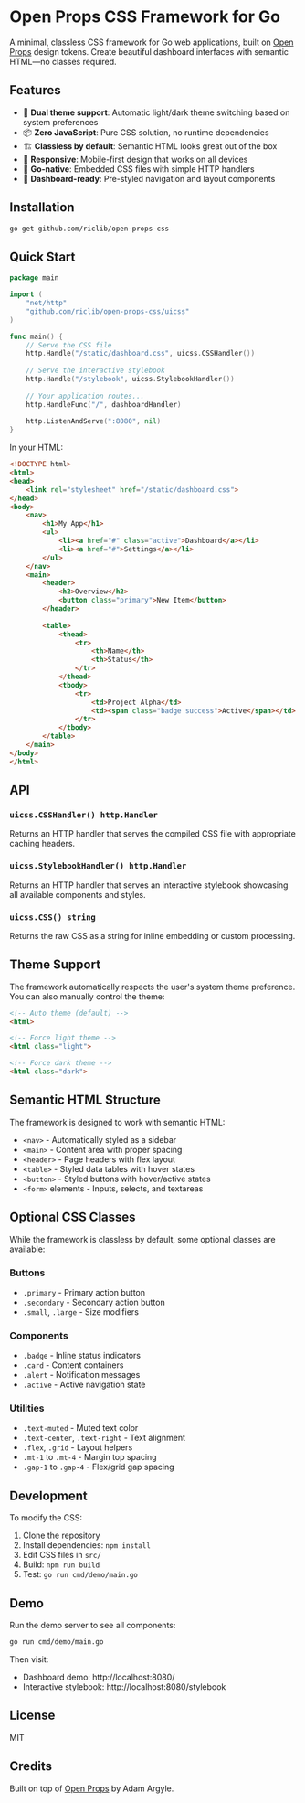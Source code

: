 # Open Props CSS Framework for Go

A minimal, classless CSS framework for Go web applications, built on [Open Props](https://open-props.style/) design tokens. Create beautiful dashboard interfaces with semantic HTML—no classes required.

## Features

- 🎨 **Dual theme support**: Automatic light/dark theme switching based on system preferences
- 📦 **Zero JavaScript**: Pure CSS solution, no runtime dependencies
- 🏗️ **Classless by default**: Semantic HTML looks great out of the box
- 📱 **Responsive**: Mobile-first design that works on all devices
- 🚀 **Go-native**: Embedded CSS files with simple HTTP handlers
- 🎯 **Dashboard-ready**: Pre-styled navigation and layout components

## Installation

```bash
go get github.com/riclib/open-props-css
```

## Quick Start

```go
package main

import (
    "net/http"
    "github.com/riclib/open-props-css/uicss"
)

func main() {
    // Serve the CSS file
    http.Handle("/static/dashboard.css", uicss.CSSHandler())
    
    // Serve the interactive stylebook
    http.Handle("/stylebook", uicss.StylebookHandler())
    
    // Your application routes...
    http.HandleFunc("/", dashboardHandler)
    
    http.ListenAndServe(":8080", nil)
}
```

In your HTML:

```html
<!DOCTYPE html>
<html>
<head>
    <link rel="stylesheet" href="/static/dashboard.css">
</head>
<body>
    <nav>
        <h1>My App</h1>
        <ul>
            <li><a href="#" class="active">Dashboard</a></li>
            <li><a href="#">Settings</a></li>
        </ul>
    </nav>
    <main>
        <header>
            <h2>Overview</h2>
            <button class="primary">New Item</button>
        </header>
        
        <table>
            <thead>
                <tr>
                    <th>Name</th>
                    <th>Status</th>
                </tr>
            </thead>
            <tbody>
                <tr>
                    <td>Project Alpha</td>
                    <td><span class="badge success">Active</span></td>
                </tr>
            </tbody>
        </table>
    </main>
</body>
</html>
```

## API

### `uicss.CSSHandler() http.Handler`
Returns an HTTP handler that serves the compiled CSS file with appropriate caching headers.

### `uicss.StylebookHandler() http.Handler`
Returns an HTTP handler that serves an interactive stylebook showcasing all available components and styles.

### `uicss.CSS() string`
Returns the raw CSS as a string for inline embedding or custom processing.

## Theme Support

The framework automatically respects the user's system theme preference. You can also manually control the theme:

```html
<!-- Auto theme (default) -->
<html>

<!-- Force light theme -->
<html class="light">

<!-- Force dark theme -->
<html class="dark">
```


## Semantic HTML Structure

The framework is designed to work with semantic HTML:

- `<nav>` - Automatically styled as a sidebar
- `<main>` - Content area with proper spacing
- `<header>` - Page headers with flex layout
- `<table>` - Styled data tables with hover states
- `<button>` - Styled buttons with hover/active states
- `<form>` elements - Inputs, selects, and textareas

## Optional CSS Classes

While the framework is classless by default, some optional classes are available:

### Buttons
- `.primary` - Primary action button
- `.secondary` - Secondary action button
- `.small`, `.large` - Size modifiers

### Components
- `.badge` - Inline status indicators
- `.card` - Content containers
- `.alert` - Notification messages
- `.active` - Active navigation state

### Utilities
- `.text-muted` - Muted text color
- `.text-center`, `.text-right` - Text alignment
- `.flex`, `.grid` - Layout helpers
- `.mt-1` to `.mt-4` - Margin top spacing
- `.gap-1` to `.gap-4` - Flex/grid gap spacing

## Development

To modify the CSS:

1. Clone the repository
2. Install dependencies: `npm install`
3. Edit CSS files in `src/`
4. Build: `npm run build`
5. Test: `go run cmd/demo/main.go`

## Demo

Run the demo server to see all components:

```bash
go run cmd/demo/main.go
```

Then visit:
- Dashboard demo: http://localhost:8080/
- Interactive stylebook: http://localhost:8080/stylebook

## License

MIT

## Credits

Built on top of [Open Props](https://open-props.style/) by Adam Argyle.